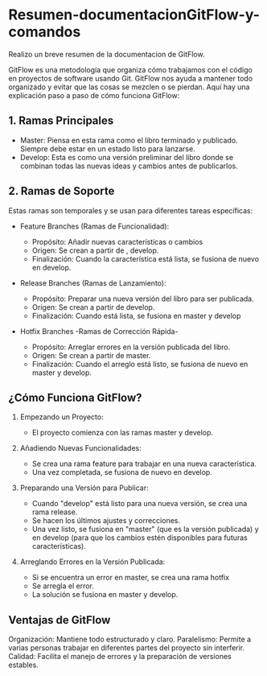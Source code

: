 # Resumen-documentacionGitFlow-y-comandos
Realizo un breve resumen de la documentacion de GitFlow.


GitFlow es una metodología que organiza cómo trabajamos con el código en proyectos de software usando Git. GitFlow nos ayuda a mantener todo organizado y evitar que las cosas se mezclen o se pierdan. Aquí hay una explicación paso a paso de cómo funciona GitFlow:

## 1. Ramas Principales
   - Master: Piensa en esta rama como el libro terminado y publicado. Siempre debe estar en un estado listo para lanzarse.
   - Develop: Esta es como una versión preliminar del libro donde se combinan todas las nuevas ideas y cambios antes de publicarlos.

## 2. Ramas de Soporte
Estas ramas son temporales y se usan para diferentes tareas específicas:

   - Feature Branches (Ramas de Funcionalidad):
     - Propósito: Añadir nuevas características o cambios
     - Origen: Se crean a partir de , develop.
     - Finalización: Cuando la característica está lista, se fusiona de nuevo en develop.

   - Release Branches (Ramas de Lanzamiento):
     - Propósito: Preparar una nueva versión del libro para ser publicada.
     - Origen: Se crean a partir de develop.
     - Finalización: Cuando está lista, se fusiona en master y develop

   - Hotfix Branches -Ramas de Corrección Rápida-
     - Propósito: Arreglar errores en la versión publicada del libro.
     - Origen: Se crean a partir de master.
     - Finalización: Cuando el arreglo está listo, se fusiona de nuevo en master y develop.

## ¿Cómo Funciona GitFlow?

1. Empezando un Proyecto:
   - El proyecto comienza con las ramas master y develop.

2. Añadiendo Nuevas Funcionalidades:
   - Se crea una rama feature para trabajar en una nueva característica.
   - Una vez completada, se fusiona de nuevo en develop.

3. Preparando una Versión para Publicar:
   - Cuando "develop" está listo para una nueva versión, se crea una rama release.
   - Se hacen los últimos ajustes y correcciones.
   - Una vez listo, se fusiona en "master" (que es la versión publicada) y en develop (para que los cambios estén disponibles para futuras características).

4. Arreglando Errores en la Versión Publicada:
   - Si se encuentra un error en master, se crea una rama hotfix
   - Se arregla el error.
   - La solución se fusiona en master y develop.

## Ventajas de GitFlow

Organización: Mantiene todo estructurado y claro.
Paralelismo: Permite a varias personas trabajar en diferentes partes del proyecto sin interferir.
Calidad: Facilita el manejo de errores y la preparación de versiones estables.


